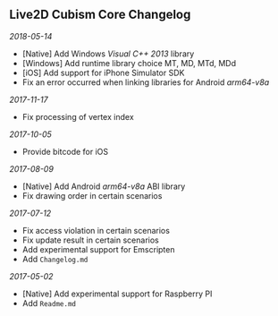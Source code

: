 ## Live2D Cubism Core Changelog

*2018-05-14*

- [Native] Add Windows *Visual C++ 2013* library
- [Windows] Add runtime library choice MT, MD, MTd, MDd
- [iOS] Add support for iPhone Simulator SDK
- Fix an error occurred when linking libraries for Android *arm64-v8a*

*2017-11-17*

- Fix processing of vertex index


*2017-10-05*

- Provide bitcode for iOS


*2017-08-09*

- [Native] Add Android *arm64-v8a* ABI library
- Fix drawing order in certain scenarios


*2017-07-12*

- Fix access violation in certain scenarios
- Fix update result in certain scenarios
- Add experimental support for Emscripten
- Add `Changelog.md`


*2017-05-02*

- [Native] Add experimental support for Raspberry PI
- Add `Readme.md`
